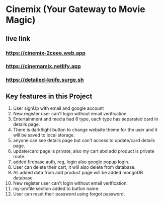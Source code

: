 # Cinemix (Your Gateway to Movie Magic)
## live link

### https://cinemix-2ceee.web.app
### https://cinemamix.netlify.app
### https://detailed-knife.surge.sh

## Key features in this Project

1. User signUp with email and google account
2. New register user can't login without email verification.
3. Entertainment and media had 6 type, each type has
   separated card in details page.
4. There is dark/light button to change website theme for the user and it will be saved to local storage.
5. anyone can see details page but can't access to
   update/card details page.
6. update/card page is private, also my cart abd add product is
   private route.
7. added firebase auth, reg, login also google popup login.
8. User can delete their cart, it will also delete from database.
9. All added data from add product page will be added mongoDB database.
10. New register user can't login without email verification.
11. my-profile section added to button name.
12. User can reset their password using forgot password.
